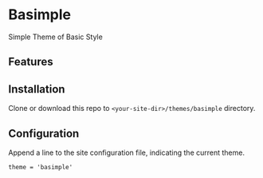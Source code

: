 # Basimple
Simple Theme of Basic Style

## Features

## Installation
Clone or download this repo to `<your-site-dir>/themes/basimple` directory.

## Configuration
Append a line to the site configuration file, indicating the current theme.
```
theme = 'basimple'
```
